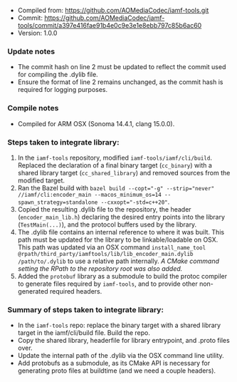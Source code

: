 - Compiled from: https://github.com/AOMediaCodec/iamf-tools.git
- Commit: https://github.com/AOMediaCodec/iamf-tools/commit/a397e416fae91b4e0c9e3e1e8ebb797c85b6ac60
- Version: 1.0.0

### Update notes
- The commit hash on line 2 must be updated to reflect the commit used for compiling the .dylib file.
- Ensure the format of line 2 remains unchanged, as the commit hash is required for logging purposes.
### Compile notes
- Compiled for ARM OSX (Sonoma 14.4.1, clang 15.0.0).
### Steps taken to integrate library:
1. In the `iamf-tools` repository, modified `iamf-tools/iamf/cli/build`. Replaced the declaration of a final binary target (`cc_binary`) with a shared library target (`cc_shared_library`) and removed sources from the modified target.
2. Ran the Bazel build with `bazel build --copt="-g" --strip="never"  //iamf/cli:encoder_main --macos_minimum_os=14 --spawn_strategy=standalone --cxxopt="-std=c++20"`.
3. Copied the resulting .dylib file to the repository, the header (`encoder_main_lib.h`) declaring the desired entry points into the library (`TestMain(...)`), and the protocol buffers used by the library.
4. The .dylib file contains an internal reference to where it was built. This path must be updated for the library to be linkable/loadable on OSX. This path was updated via an OSX command `install_name_tool @rpath/third_party/iamftools/lib/lib_encoder_main.dylib /path/to/.dylib` to use a relative path internally. *A CMake command setting the RPath to the repository root was also added.*
5. Added the `protobuf` library as a submodule to build the protoc compiler to generate files required by `iamf-tools`, and to provide other non-generated required headers.
### Summary of steps taken to integrate library:
- In the `iamf-tools` repo: replace the binary target with a shared library target in the iamf/cli/build file. Build the repo.
- Copy the shared library, headerfile for library entrypoint, and .proto files over.
- Update the internal path of the .dylib via the OSX command line utility.
- Add protobufs as a submodule, as its CMake API is necessary for generating proto files at buildtime (and we need a couple headers). 
